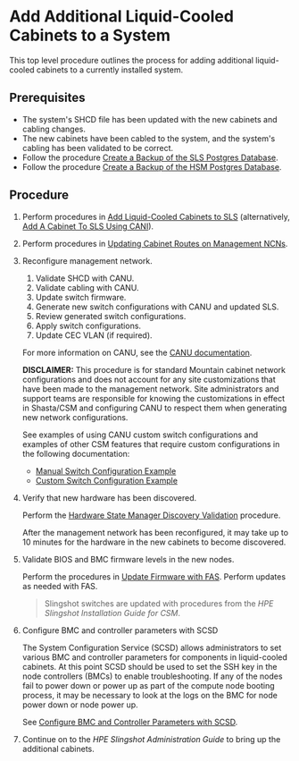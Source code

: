 # Add Additional Liquid-Cooled Cabinets to a System

This top level procedure outlines the process for adding additional liquid-cooled cabinets to a currently installed system.

## Prerequisites

- The system's SHCD file has been updated with the new cabinets and cabling changes.
- The new cabinets have been cabled to the system, and the system's cabling has been validated to be correct.
- Follow the procedure [Create a Backup of the SLS Postgres Database](../system_layout_service/Create_a_Backup_of_the_SLS_Postgres_Database.md).
- Follow the procedure [Create a Backup of the HSM Postgres Database](../hardware_state_manager/Create_a_Backup_of_the_HSM_Postgres_Database.md).

## Procedure

1. Perform procedures in [Add Liquid-Cooled Cabinets to SLS](../system_layout_service/Add_Liquid-Cooled_Cabinets_To_SLS.md) (alternatively, [Add A Cabinet To SLS Using CANI](../cani/Add_A_Cabinet_To_SLS.md)).

1. Perform procedures in [Updating Cabinet Routes on Management NCNs](Updating_Cabinet_Routes_on_Management_NCNs.md).

1. Reconfigure management network.

    1. Validate SHCD with CANU.
    1. Validate cabling with CANU.
    1. Update switch firmware.
    1. Generate new switch configurations with CANU and updated SLS.
    1. Review generated switch configurations.
    1. Apply switch configurations.
    1. Update CEC VLAN (if required).

    For more information on CANU, see the [CANU documentation](https://cray-hpe.github.io/canu).

    **DISCLAIMER:** This procedure is for standard Mountain cabinet network configurations and does not account for any site customizations that have been made to the management network.
    Site administrators and support teams are responsible for knowing the customizations in effect in Shasta/CSM and configuring CANU to respect them when generating new network configurations.

    See examples of using CANU custom switch configurations and examples of other CSM features that require custom configurations in the following documentation:

    - [Manual Switch Configuration Example](../network/management_network/manual_switch_config.md)
    - [Custom Switch Configuration Example](https://github.com/Cray-HPE/canu/blob/7e0cb58b6253b4c02be1bd420a619befab1f33ca/docs/network_configuration_and_upgrade/custom_config.md)

1. Verify that new hardware has been discovered.

    Perform the [Hardware State Manager Discovery Validation](../validate_csm_health.md#22-hardware-state-manager-discovery-validation) procedure.

    After the management network has been reconfigured, it may take up to 10 minutes for the hardware in the new cabinets to become discovered.

1. Validate BIOS and BMC firmware levels in the new nodes.

    Perform the procedures in [Update Firmware with FAS](../firmware/Update_Firmware_with_FAS.md). Perform updates as needed with FAS.

    > Slingshot switches are updated with procedures from the *HPE Slingshot Installation Guide for CSM*.

1. Configure BMC and controller parameters with SCSD

    The System Configuration Service (SCSD) allows administrators to set various BMC and controller parameters for
    components in liquid-cooled cabinets. At this point SCSD should be used to set the
    SSH key in the node controllers (BMCs) to enable troubleshooting. If any of the nodes fail to power
    down or power up as part of the compute node booting process, it may be necessary to look at the logs
    on the BMC for node power down or node power up.

    See [Configure BMC and Controller Parameters with SCSD](../system_configuration_service/Configure_BMC_and_Controller_Parameters_with_scsd.md).

1. Continue on to the *HPE Slingshot Administration Guide* to bring up the additional cabinets.

